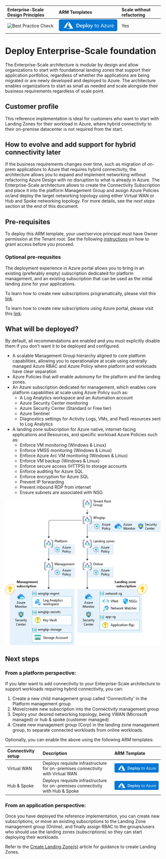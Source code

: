 | Enterprise-Scale Design Principles | ARM Templates | Scale without refactoring |
|:-------------|:--------------|:--------------|
|![Best Practice Check](https://azurequickstartsservice.blob.core.windows.net/badges/subscription-deployments/create-rg-lock-role-assignment/BestPracticeResult.svg)|[![Deploy To Azure](https://raw.githubusercontent.com/Azure/azure-quickstart-templates/master/1-CONTRIBUTION-GUIDE/images/deploytoazure.svg?sanitize=true)](https://portal.azure.com/#blade/Microsoft_Azure_CreateUIDef/CustomDeploymentBlade/uri/https%3A%2F%2Fraw.githubusercontent.com%2FAzure%2FEnterprise-Scale%2Fmain%2Fdocs%2Freference%2Fwingtip%2FarmTemplates%2Fes-foundation.json/createUIDefinitionUri/https%3A%2F%2Fraw.githubusercontent.com%2FAzure%2FEnterprise-Scale%2Fmain%2Fdocs%2Freference%2Fwingtip%2FarmTemplates%2Fportal-es-foundation.json) | Yes |

# Deploy Enterprise-Scale foundation

The Enterprise-Scale architecture is modular by design and allow organizations to start with foundational landing zones that support their application portfolios, regardless of whether the applications are being migrated or are newly developed and deployed to Azure. The architecture enables organizations to start as small as needed and scale alongside their business requirements regardless of scale point.

## Customer profile

This reference implementation is ideal for customers who want to start with Landing Zones for their workload in Azure, where hybrid connectivity to their on-premise datacenter is not required from the start.

## How to evolve and add support for hybrid connectivity later

If the business requirements changes over time, such as migration of on-prem applications to Azure that requires hybrid connectivity, the architecture allows you to expand and implement networking without refactoring Azure Design with no disruption to what is already in Azure. The Enterprise-Scale architecture allows to create the Connectivity Subscription and place it into the platform Management Group and assign Azure Policies or/and deploy the target networking topology using either Virtual WAN or Hub and Spoke networking topology.
For more details, see the *next steps* section at the end of this document.

## Pre-requisites

To deploy this ARM template, your user/service principal must have Owner permission at the Tenant root.
See the following [instructions](../../EnterpriseScale-Setup-azure.md) on how to grant access before you proceed.

### Optional pre-requsites

The deployment experience in Azure portal allows you to bring in an existing (preferably empty) subscription dedicated for platform management, and an existing subscription that can be used as the initial landing zone for your applications.

To learn how to create new subscriptions programatically, please visit this [link](https://docs.microsoft.com/en-us/azure/azure-resource-manager/management/programmatically-create-subscription?tabs=rest).

To learn how to create new subscriptions using Azure portal, please visit this [link](https://azure.microsoft.com/en-us/blog/create-enterprise-subscription-experience-in-azure-portal-public-preview/).

## What will be deployed?

By default, all recommendations are enabled and you must explicitly disable them if you don't want it to be deployed and configured. 

- A scalable Management Group hierarchy aligned to core platform capabilities, allowing you to operationalize at scale using centrally managed Azure RBAC and Azure Policy where platform and workloads have clear separation
- Azure Policies that will enable autonomy for the platform and the landing zones.
- An Azure subscription dedicated for management, which enables core platform capabilities at scale using Azure Policy such as:
  - A Log Analytics workspace and an Automation account
  - Azure Security Center monitoring
  - Azure Security Center (Standard or Free tier)
  - Azure Sentinel
  - Diagnostics settings for Activity Logs, VMs, and PaaS resources sent to Log Analytics
- A landing zone subscription for Azure native, internet-facing applications and Resources, and specific workload Azure Policies such as:
  - Enforce VM monitoring (Windows & Linux)
  - Enforce VMSS monitoring (Windows & Linux)
  - Enforce Azure Arc VM monitoring (Windows & Linux)
  - Enforce VM backup (Windows & Linux)
  - Enforce secure access (HTTPS) to storage accounts
  - Enforce auditing for Azure SQL
  - Enforce encryption for Azure SQL
  - Prevent IP forwarding
  - Prevent inbound RDP from internet
  - Ensure subnets are associated with NSG

![Enterprise-Scale without connectivity](./media/es-without-networking.PNG)

## Next steps

### From a platform perspective:

If you later want to add connectivity to your Enterprise-Scale architecture to support workloads requiring hybrid connectivity, you can:

1. Create a new child management group called 'Connectivity' in the Platform management group
2. Move/create new subscription into the Connectivity management group
3. Deploy your desired networking topology, being VWAN (Microsoft managed) or hub & spoke (customer managed)
4. Create new management group (Corp) in the landing zone management group, to separate connected workloads from online workloads.

Optionally, you can enable the above using the following ARM templates:

| Connectivity setup | Description | ARM Template |
|:-------------------------|:-------------|:-------------|
| Virtual WAN | Deploys requisite infrastructure for on-premises connectivity with Virtual WAN  |[![Deploy To Azure](https://raw.githubusercontent.com/Azure/azure-quickstart-templates/master/1-CONTRIBUTION-GUIDE/images/deploytoazure.svg?sanitize=true)](https://portal.azure.com/#blade/Microsoft_Azure_CreateUIDef/CustomDeploymentBlade/uri/https%3A%2F%2Fraw.githubusercontent.com%2FAzure%2FEnterprise-Scale%2Fmain%2Fdocs%2Freference%2Fwingtip%2FarmTemplates%2Fes-add-vwan.json/createUIDefinitionUri/https%3A%2F%2Fraw.githubusercontent.com%2FAzure%2FEnterprise-Scale%2Fmain%2Fdocs%2Freference%2Fwingtip%2FarmTemplates%2Fportal-es-add-vwan.json) |
| Hub & Spoke | Deploys requisite infrastructure for on-premises connectivity with Hub & Spoke  |[![Deploy To Azure](https://raw.githubusercontent.com/Azure/azure-quickstart-templates/master/1-CONTRIBUTION-GUIDE/images/deploytoazure.svg?sanitize=true)](https://portal.azure.com/#blade/Microsoft_Azure_CreateUIDef/CustomDeploymentBlade/uri/https%3A%2F%2Fraw.githubusercontent.com%2FAzure%2FEnterprise-Scale%2Fmain%2Fdocs%2Freference%2Fwingtip%2FarmTemplates%2Fes-add-hub.json/createUIDefinitionUri/https%3A%2F%2Fraw.githubusercontent.com%2FAzure%2FEnterprise-Scale%2Fmain%2Fdocs%2Freference%2Fwingtip%2FarmTemplates%2Fportal-es-add-hub.json) |

### From an application perspective:

Once you have deployed the reference implementation, you can create new subscriptions, or move an existing subscriptions to the Landing Zone management group (Online), and finally assign RBAC to the groups/users who should use the landing zones (subscriptions) so they can start deploying their workloads.

Refer to the [Create Landing Zone(s)](../../EnterpriseScale-Deploy-landing-zones.md) article for guidance to create Landing Zones.
